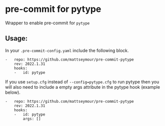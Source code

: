 # pre-commit for pytype
Wrapper to enable pre-commit for `pytype`

## Usage:
In your `.pre-commit-config.yaml` include the following block.

```
-   repo: https://github.com/mattseymour/pre-commit-pytype
    rev: 2022.1.31
    hooks:
    -   id: pytype
```

If you use `setup.cfg` instead of `--config=pytype.cfg` to run pytype then you will also need to include a empty args attribute in the pytype hook (example below).

```
-   repo: https://github.com/mattseymour/pre-commit-pytype
    rev: 2022.1.31
    hooks:
    -   id: pytype
        args: []
```

